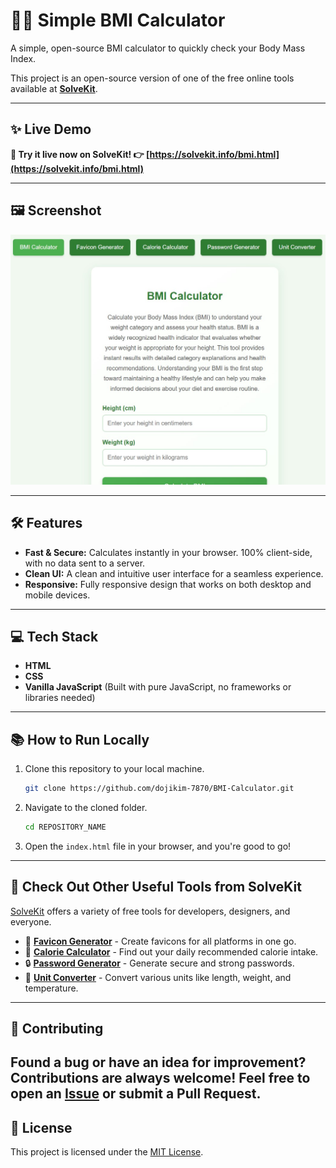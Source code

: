 # 🏃‍♂️ Simple BMI Calculator

A simple, open-source BMI calculator to quickly check your Body Mass Index.

This project is an open-source version of one of the free online tools available at **[SolveKit](https://solvekit.info)**.

---

## ✨ Live Demo

**🚀 Try it live now on SolveKit! 👉 [https://solvekit.info/bmi.html](https://solvekit.info/bmi.html)**

---

## 🖼️ Screenshot

 ![Screenshot](https://github.com/dojikim-7870/BMI-Calculator/blob/main/BMI-Calculator.jpg)

---

## 🛠️ Features

*   **Fast & Secure:** Calculates instantly in your browser. 100% client-side, with no data sent to a server.
*   **Clean UI:** A clean and intuitive user interface for a seamless experience.
*   **Responsive:** Fully responsive design that works on both desktop and mobile devices.

---

## 💻 Tech Stack

*   **HTML**
*   **CSS**
*   **Vanilla JavaScript** (Built with pure JavaScript, no frameworks or libraries needed)

---

## 📚 How to Run Locally

1.  Clone this repository to your local machine.
    ```bash
    git clone https://github.com/dojikim-7870/BMI-Calculator.git
    ```

2.  Navigate to the cloned folder.
    ```bash
    cd REPOSITORY_NAME
    ```

3.  Open the `index.html` file in your browser, and you're good to go!

---

## 🌟 Check Out Other Useful Tools from SolveKit

[SolveKit](https://solvekit.info) offers a variety of free tools for developers, designers, and everyone.

*   🎨 **[Favicon Generator](https://solvekit.info/favicon.html)** - Create favicons for all platforms in one go.
*   🍎 **[Calorie Calculator](https://solvekit.info/calorie.html)** - Find out your daily recommended calorie intake.
*   🔒 **[Password Generator](https://solvekit.info/password.html)** - Generate secure and strong passwords.
*   📏 **[Unit Converter](https://solvekit.info/converter.html)** - Convert various units like length, weight, and temperature.

---

## 🤝 Contributing

Found a bug or have an idea for improvement? Contributions are always welcome!
Feel free to open an [Issue](https://github.com/dojikim-7870/BMI-Calculator/issues) or submit a Pull Request.
---

## 📄 License

This project is licensed under the [MIT License](./LICENSE).

<!-- Please add a LICENSE file with the MIT License content to the repository. -->

